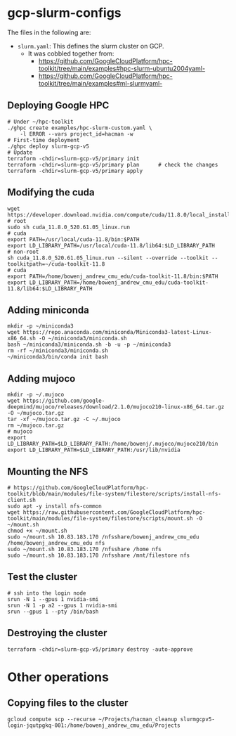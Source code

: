 # gcp-slurm-configs

The files in the following are:

- `slurm.yaml`: This defines the slurm cluster on GCP.
  - It was cobbled together from:
    - https://github.com/GoogleCloudPlatform/hpc-toolkit/tree/main/examples#hpc-slurm-ubuntu2004yaml-
    - https://github.com/GoogleCloudPlatform/hpc-toolkit/tree/main/examples#ml-slurmyaml-


## Deploying Google HPC
```
# Under ~/hpc-toolkit
./ghpc create examples/hpc-slurm-custom.yaml \
    -l ERROR --vars project_id=hacman -w
# First-time deployment
./ghpc deploy slurm-gcp-v5
# Update
terraform -chdir=slurm-gcp-v5/primary init
terraform -chdir=slurm-gcp-v5/primary plan      # check the changes
terraform -chdir=slurm-gcp-v5/primary apply
```
## Modifying the cuda
```
wget https://developer.download.nvidia.com/compute/cuda/11.8.0/local_installers/cuda_11.8.0_520.61.05_linux.run
# root
sudo sh cuda_11.8.0_520.61.05_linux.run
# cuda
export PATH=/usr/local/cuda-11.8/bin:$PATH
export LD_LIBRARY_PATH=/usr/local/cuda-11.8/lib64:$LD_LIBRARY_PATH
# non-root
sh cuda_11.8.0_520.61.05_linux.run --silent --override --toolkit --toolkitpath=~/cuda-toolkit-11.8
# cuda
export PATH=/home/bowenj_andrew_cmu_edu/cuda-toolkit-11.8/bin:$PATH
export LD_LIBRARY_PATH=/home/bowenj_andrew_cmu_edu/cuda-toolkit-11.8/lib64:$LD_LIBRARY_PATH
```
## Adding miniconda
```
mkdir -p ~/miniconda3
wget https://repo.anaconda.com/miniconda/Miniconda3-latest-Linux-x86_64.sh -O ~/miniconda3/miniconda.sh
bash ~/miniconda3/miniconda.sh -b -u -p ~/miniconda3
rm -rf ~/miniconda3/miniconda.sh
~/miniconda3/bin/conda init bash
```
## Adding mujoco
```
mkdir -p ~/.mujoco
wget https://github.com/google-deepmind/mujoco/releases/download/2.1.0/mujoco210-linux-x86_64.tar.gz -O ~/mujoco.tar.gz
tar -xf ~/mujoco.tar.gz -C ~/.mujoco
rm ~/mujoco.tar.gz
# mujoco
export LD_LIBRARY_PATH=$LD_LIBRARY_PATH:/home/bowenj/.mujoco/mujoco210/bin
export LD_LIBRARY_PATH=$LD_LIBRARY_PATH:/usr/lib/nvidia
```
## Mounting the NFS
```
# https://github.com/GoogleCloudPlatform/hpc-toolkit/blob/main/modules/file-system/filestore/scripts/install-nfs-client.sh
sudo apt -y install nfs-common
wget https://raw.githubusercontent.com/GoogleCloudPlatform/hpc-toolkit/main/modules/file-system/filestore/scripts/mount.sh -O ~/mount.sh
chmod +x ~/mount.sh
sudo ~/mount.sh 10.83.183.170 /nfsshare/bowenj_andrew_cmu_edu /home/bowenj_andrew_cmu_edu nfs
sudo ~/mount.sh 10.83.183.170 /nfsshare /home nfs
sudo ~/mount.sh 10.83.183.170 /nfsshare /mnt/filestore nfs
```
## Test the cluster
```
# ssh into the login node
srun -N 1 --gpus 1 nvidia-smi
srun -N 1 -p a2 --gpus 1 nvidia-smi
srun --gpus 1 --pty /bin/bash
```
## Destroying the cluster
```
terraform -chdir=slurm-gcp-v5/primary destroy -auto-approve
```
# Other operations
## Copying files to the cluster
```
gcloud compute scp --recurse ~/Projects/hacman_cleanup slurmgcpv5-login-jqutpgkq-001:/home/bowenj_andrew_cmu_edu/Projects
```